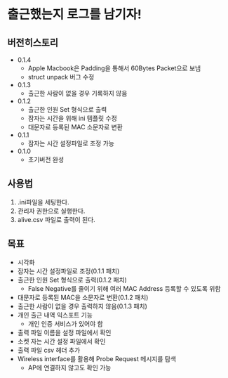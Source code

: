 # 출근했는지 로그를 남기자!

## 버전히스토리
  - 0.1.4
    - Apple Macbook은 Padding을 통해서 60Bytes Packet으로 보냄
    - struct unpack 버그 수정
  - 0.1.3
    - 출근한 사람이 없을 경우 기록하지 않음
  - 0.1.2
    - 출근한 인원 Set 형식으로 출력
    - 잠자는 시간을 위해 ini 템플릿 수정
    - 대문자로 등록된 MAC 소문자로 변환
  - 0.1.1
    - 잠자는 시간 설정파일로 조정 가능
  - 0.1.0
    - 초기버전 완성

## 사용법
  1. .ini파일을 세팅한다.
  2. 관리자 권한으로 실행한다.
  3. alive.csv 파일로 출력이 된다.


## 목표
  - 시각화
  - 잠자는 시간 설정파일로 조정(0.1.1 패치)
  - 출근한 인원 Set 형식으로 출력(0.1.2 패치)
    - False Negative를 줄이기 위해 여러 MAC Address 등록할 수 있도록 위함
  - 대문자로 등록된 MAC을 소문자로 변환(0.1.2 패치)
  - 출근한 사람이 없을 경우 출력하지 않음(0.1.3 패치)
  - 개인 출근 내역 익스포트 기능
    - 개인 인증 서비스가 있어야 함
  - 출력 파일 이름을 설정 파일에서 확인
  - 소켓 자는 시간 설정 파일에서 확인
  - 출력 파일 csv 헤더 추가
  - Wireless interface를 활용해 Probe Request 메시지를 탐색
    - AP에 연결하지 않고도 확인 가능
